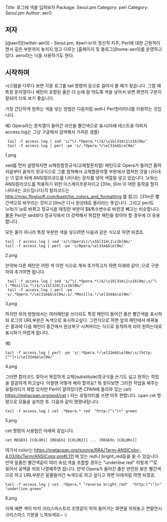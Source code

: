 Title:    로그에 색을 입혀보자
Package:  Seoul.pm
Category: perl
Category: Seoul.pm
Author:   aer0

저자
-----

[@aer0][twitter-aer0] -
Seoul.pm, #perl-kr의 정신적 지주,
Perl에 대한 근원적이면서 깊은 부분까지 놓치지 않고 다루는 [홈페이지 및 블로그][home-aer0]를 운영하고 있다.
aero라는 닉을 사용하기도 한다.


시작하며
---------

시스템을 다루다 보면 각종 로그를 tail 명령어 등으로 걸어서 볼 때가 잦습니다.
그럴 때 특정 문자열이나 패턴이 포함된 줄은 더 눈에 잘 띄도록 색을 넣어서 보면
확연히 구분이 잘되어 더욱 보기 좋습니다.

가장 간단하게 원하는 색을 넣는 방법은 다음처럼 sed나 Perl원라이너를 이용하는 것입니다.

예) Opera라는 문자열이 들어간 라인을 빨간색으로 표시(아래 테스트용 아파치 access.log는 그냥 구글에서 검색해서 가져온 샘플)

```
 tail -f access.log | sed 's/^\(.*Opera.*\)$/\x1b[31m\1\x1b[0m/'
 tail -f access.log | perl -pe 's/.*Opera.*/\e[31m$&\e[0m/'
```
1.png

sed를 먼저 설명하자면 s/매칭할정규식/교체할문자열/ 패턴으로 Opera가 들어간 줄의 처음부터 끝까지 정규식으로 그룹 캡쳐해서 교체할문자열 부분에서 캡쳐한 것을 나타내는 \1 앞과 뒤에 ANSI칼라코드를 나타내는 문자를 넣어 색깔을 넣고 있습니다. \x1b는 ANSI칼라코드를 적용하기 위한 이스케이프문자이고 [31m, [0m 이 어떤 동작을 할지 나타내는 코드입니다(각 칼라코드는 http://misc.flogisoft.com/bash/tip_colors_and_formatting 를 참고). [31m은 빨간색으로 바꾸라는 것이고 [0m은 다시 원상태로 돌리라는 뜻입니다. 그리고 perl도 \x1b가 \e로 바뀌고 정규식을 매칭한 부분이 $&특수변수로 바뀐것 빼고는 비슷합니다. 물론 Perl은 sed보다 정규식에서 더 강력해서 복잡한 패턴을 찾아야 할 경우에 더 유용합니다.

모든 줄이 아니라 특정 부분만 색을 넣으려면 다음과 같은 식으로 하면 되겠죠.

```
tail -f access.log | sed 's/\(Opera\)/\x1b[31m\1\x1b[0m/'
tail -f access.log | perl -pe 's/Opera/\e[31m$&\e[0m/'
````

2.png

만약에 다른 패턴은 어떤 색 이런 식으로 계속 추가하고자 하면 아래와 같이 ;으로 구분하여 추가하면 됩니다.

```
 tail -f access.log | sed 's/^\(.*Opera.*\)$/\x1b[31m\1\x1b[0m/;s/^\(.*Mozilla.*\)$/\x1b[32m\1\x1b[0m/'
 tail -f access.log | perl -pe 's/.*Opera.*/\e[31m$&\e[0m/;s/.*Mozilla.*/\e[32m$&\e[0m/'
``` 

3.png

하지만 위의 방법에서는 여러패턴을 쓰더라도 특정 패턴이 들어간 줄은 빨간색을 표시하되 로그의 URL부분은 녹색으로 표시하고싶다. 그런식으로 하면 앞의 패턴에서 바꿔놓은 결과에 다음 패턴이 중간에서 원상복구 시켜버리는 식으로 동작하게 되어 원하는대로 표시하기 어렵게 됩니다.

예)
```
tail -f access.log | perl -pe 's/.*Opera.*/\e[31m$&\e[0m/;s/(http:[^"]+)/\e[32m$&\e[0m/'
```

4.png

그러면 칼라코드 찾아서 복잡하게 교체(substitute)정규식을 쓰기도 싫고 원하는 작업을 깔끔하게 하고싶다. 이럴땐 어떻게 해야 할까요? 뭐 찾아보면 그러한 작업을 해주는 유틸리티가 제법 있지만 Perl이 깔려있다면 CPAN에 올라와 있는 cet( https://metacpan.org/pod/cet ) 라는 유틸리티를 쓰면 아주 편합니다. cpan cet 명령으로 모듈을 설치한 후. 다음과 같이 명령내립니다.
  
```
tail -f access.log | cet .*Opera.* red  "http:[^\"]+" green
```

5.png

cet 명령의 사용법은 아래와 같습니다.
```
cet REGEX1 [COLOR1] [REGEX2 [COLOR2]] ... [REGEXn [COLORn]]
```

여기서 color는 https://metacpan.org/source/RRA/Term-ANSIColor-4.03/lib/Term/ANSIColor.pm#L111 에 있는 red니 bright_red등을 쓸 수 있습니다. 만약 밑줄친 빨간색같이 여러 속성,색을 조합할 경우는 "underline red" 이렇게 ""로 묶어서 공백을 띄워 나열해주면 됩니다. 만약 Opera가 들어간 줄은 반전된 밝은 빨간색으로 하고 URL부분은 밑줄들어간 녹색으로 하고 싶다고 하면 아래처럼 하면 되겠죠.

```
tail -f access.log | cet .*Opera.* "reverse bright_red"  "http:[^\"]+" "underline green"
```

6.png

이제 예쁜 색이 마치 크리스마스트리 조명같이 박혀 들어가는 화면을 띄워놓고 연말연시 크리스마스 기분을 느껴보세요~ :)
